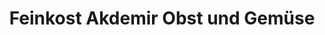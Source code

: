 ---
title: "Feinkost Akdemir Obst und Gemüse"
url: /pressath/feinkost-akdemir-obst-und-gemuese/
shop: Gemüse & Obst
---